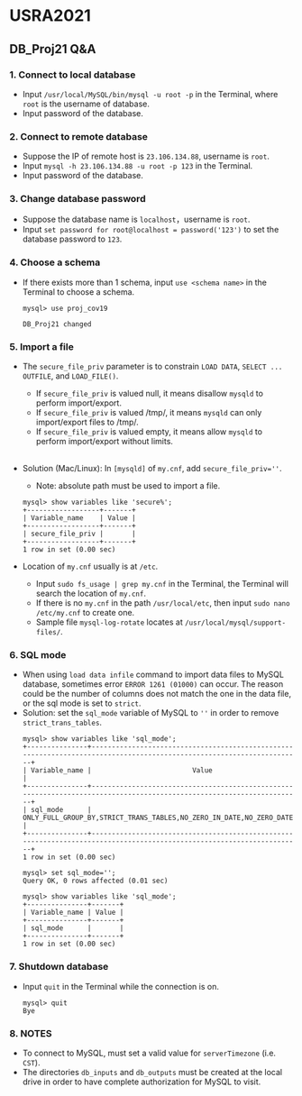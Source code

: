 # USRA2021

## DB_Proj21 Q&A

### 1. Connect to local database
- Input `/usr/local/MySQL/bin/mysql -u root -p` in the Terminal, where `root` is the username of database.
- Input password of the database.

### 2. Connect to remote database
- Suppose the IP of remote host is `23.106.134.88`, username is `root`.
- Input `mysql -h 23.106.134.88 -u root -p 123` in the Terminal.
- Input password of the database.

### 3. Change database password
- Suppose the database name is `localhost`，username is `root`.
- Input `set password for root@localhost = password('123')` to set the database password to `123`.

### 4. Choose a schema
- If there exists more than 1 schema, input `use <schema name>` in the Terminal to choose a schema.
  ```
  mysql> use proj_cov19
  
  DB_Proj21 changed
  ```

### 5. Import a file
- The `secure_file_priv` parameter is to constrain `LOAD DATA`, `SELECT ... OUTFILE`, and `LOAD_FILE()`.

	- If `secure_file_priv` is valued null, it means disallow `mysqld` to perform import/export.
	- If `secure_file_priv` is valued /tmp/, it means `mysqld` can only import/export files to /tmp/.
	- If `secure_file_priv` is valued empty, it means allow `mysqld` to perform import/export without limits.<br><br>

- Solution (Mac/Linux): In `[mysqld]` of `my.cnf`, add `secure_file_priv=''`.
	- Note: absolute path must be used to import a file.
  ```
  mysql> show variables like 'secure%';
  +------------------+-------+
  | Variable_name    | Value |
  +------------------+-------+
  | secure_file_priv |       |
  +------------------+-------+
  1 row in set (0.00 sec)
  ```

- Location of `my.cnf` usually is at `/etc`.

	- Input `sudo fs_usage | grep my.cnf` in the Terminal, the Terminal will search the location of `my.cnf`.
	- If there is no `my.cnf` in the path `/usr/local/etc`, then input `sudo nano /etc/my.cnf` to create one.
	- Sample file `mysql-log-rotate` locates at `/usr/local/mysql/support-files/`.

### 6. SQL mode
- When using `load data infile` command to import data files to MySQL database, sometimes error `ERROR 1261 (01000)` can occur. The reason could be the number of columns does not match the one in the data file, or the sql mode is set to `strict`.
- Solution: set the `sql_mode` variable of MySQL to `''` in order to remove `strict_trans_tables`.
  ```
  mysql> show variables like 'sql_mode';
  +---------------+-----------------------------------------------------------------------------------------------------------------------+
  | Variable_name |							Value                                                           |
  +---------------+-----------------------------------------------------------------------------------------------------------------------+
  | sql_mode      | ONLY_FULL_GROUP_BY,STRICT_TRANS_TABLES,NO_ZERO_IN_DATE,NO_ZERO_DATE,ERROR_FOR_DIVISION_BY_ZERO,NO_ENGINE_SUBSTITUTION |
  +---------------+-----------------------------------------------------------------------------------------------------------------------+
  1 row in set (0.00 sec)

  mysql> set sql_mode='';
  Query OK, 0 rows affected (0.01 sec)

  mysql> show variables like 'sql_mode';
  +---------------+-------+
  | Variable_name | Value |
  +---------------+-------+
  | sql_mode      |       |
  +---------------+-------+
  1 row in set (0.00 sec)
  ```

### 7. Shutdown database
- Input `quit` in the Terminal while the connection is on.
  ```
  mysql> quit
  Bye
  ```
### 8. NOTES
- To connect to MySQL, must set a valid value for `serverTimezone` (i.e. `CST`).
- The directories `db_inputs` and `db_outputs` must be created at the local drive in order to have complete authorization for MySQL to visit.


